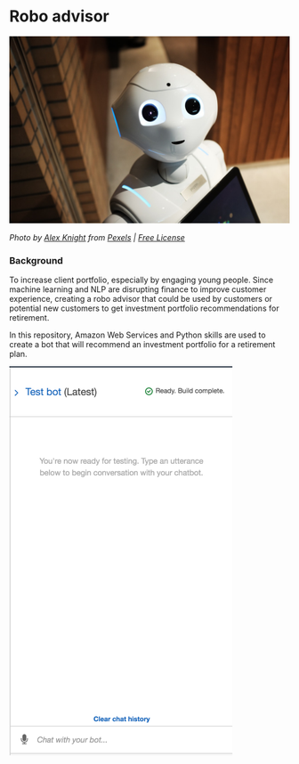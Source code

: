 # Robo advisor



![Robot](Images/robot.jpg)

*Photo by [Alex Knight](https://www.pexels.com/@alex-knight-1272316?utm_content=attributionCopyText&utm_medium=referral&utm_source=pexels) from [Pexels](https://www.pexels.com/photo/high-angle-photo-of-robot-2599244/?utm_content=attributionCopyText&utm_medium=referral&utm_source=pexels) | [Free License](https://www.pexels.com/photo-license/)*

### Background

 To increase client portfolio, especially by engaging young people. Since machine learning and NLP are disrupting finance to improve customer experience, creating a robo advisor that could be used by customers or potential new customers to get investment portfolio recommendations for retirement.

In this repository, Amazon Web Services and  Python skills are used to create a bot that will recommend an investment portfolio for a retirement plan.

![Robo Advisor test ](Images/bot-test-with-lambda.gif)